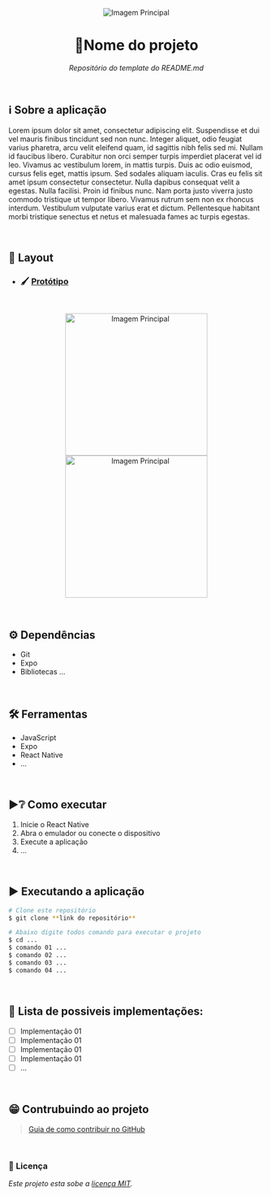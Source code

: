 <p align="center">
  <img alt="Imagem Principal" src="https://avatars.githubusercontent.com/u/67563562?v=4"/>
</p>
<h1 align="center">📱Nome do projeto</h1>
 <p align="center">
    <i>Repositório do template do README.md</i>
</p>
<br>

## ℹ Sobre a aplicação
<!--Aqui vai uma decrição breve-->
<p>
  Lorem ipsum dolor sit amet, consectetur adipiscing elit. Suspendisse et dui vel mauris finibus tincidunt sed non nunc. Integer aliquet, odio feugiat varius pharetra, arcu velit eleifend quam, id sagittis nibh felis sed mi. Nullam id faucibus libero. Curabitur non orci semper turpis imperdiet placerat vel id leo. Vivamus ac vestibulum lorem, in mattis turpis. Duis ac odio euismod, cursus felis eget, mattis ipsum. Sed sodales aliquam iaculis. Cras eu felis sit amet ipsum consectetur consectetur. Nulla dapibus consequat velit a egestas. Nulla facilisi. Proin id finibus nunc. Nam porta justo viverra justo commodo tristique ut tempor libero. Vivamus rutrum sem non ex rhoncus interdum. Vestibulum vulputate varius erat et dictum. Pellentesque habitant morbi tristique senectus et netus et malesuada fames ac turpis egestas.
</p>
<br>

## 🎴 Layout
 - ### 🖌 [Protótipo](https://www.figma.com/file/O532ELop7ACjtR8iygraIU/Curriculo)
<br>

<div>
  <p align="center">
    <img alt="Imagem Principal" width="280px" src="https://avatars.githubusercontent.com/u/67563562?v=4"/>
    <img alt="Imagem Principal" width="280px" src="https://avatars.githubusercontent.com/u/67563562?v=4"/>
  </p>
</div>
<br>

## ⚙ Dependências
  - Git
  - Expo
  - Bibliotecas ...

<br>

## 🛠 Ferramentas
  - JavaScript
  - Expo
  - React Native
  - ...

<br>

## ▶❔ Como executar
  1. Inicie o React Native
  2. Abra o emulador ou conecte o dispositivo
  3. Execute a aplicação
  4. ...

<br>

## ▶ Executando a aplicação
  ```bash
# Clone este repositório
$ git clone **link do repositório**

# Abaixo digite todos comando para executar o projeto
$ cd ...
$ comando 01 ...
$ comando 02 ...
$ comando 03 ...
$ comando 04 ...

```
<br>

## 📝 Lista de possiveis implementações:
- [ ] Implementação 01<br>
- [ ] Implementação 01<br>
- [ ] Implementação 01<br>
- [ ] Implementação 01<br>
- [ ] ...

<br>
  
## 😁 Contrubuindo ao projeto

   > [Guia de como contribuir no GitHub](https://github.com/firstcontributions/first-contributions)
<br>

### 📜 Licença

_Este projeto esta sobe a [licença MIT](https://github.com/Erik-Gomes-Siqueira/ExemploREADME/blob/main/LICENSE)._






